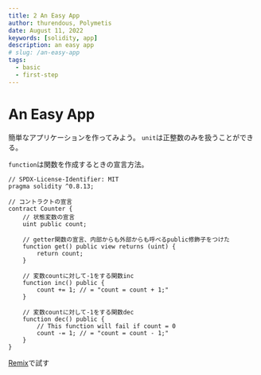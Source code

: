 ```yaml
---
title: 2 An Easy App
author: thurendous, Polymetis
date: August 11, 2022
keywords: [solidity, app]
description: an easy app
# slug: /an-easy-app
tags:
  - basic
  - first-step
---
```


# An Easy App

簡単なアプリケーションを作ってみよう。
`unit`は正整数のみを扱うことができる。

`function`は関数を作成するときの宣言方法。

```solidity
// SPDX-License-Identifier: MIT
pragma solidity ^0.8.13;

// コントラクトの宣言
contract Counter {
    // 状態変数の宣言
    uint public count;

    // getter関数の宣言、内部からも外部からも呼べるpublic修飾子をつけた
    function get() public view returns (uint) {
        return count;
    }

    // 変数countに対して-1をする関数inc
    function inc() public {
        count += 1; // = "count = count + 1;"
    }

    // 変数countに対して-1をする関数dec
    function dec() public {
        // This function will fail if count = 0
        count -= 1; // = "count = count - 1;"
    }
}
```

[Remix](https://remix.ethereum.org/)で試す
